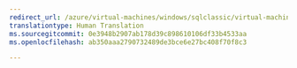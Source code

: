 ```yaml
---
redirect_url: /azure/virtual-machines/windows/sqlclassic/virtual-machines-windows-classic-ps-sql-create
translationtype: Human Translation
ms.sourcegitcommit: 0e3948b2907ab178d39c898610106df33b4533aa
ms.openlocfilehash: ab350aaa2790732489de3bce6e27bc408f70f8c3

---
```



<!--HONumber=Jan17_HO2-->


